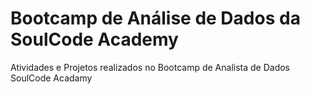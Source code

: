# Bootcamp de Análise de Dados da SoulCode Academy
Atividades e Projetos realizados no Bootcamp de Analista de Dados SoulCode Acadamy

